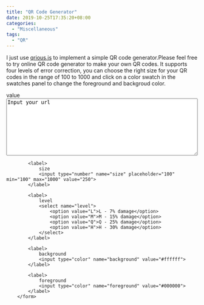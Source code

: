 ```yaml
---
title: "QR Code Generator"
date: 2019-10-25T17:35:20+08:00
categories:
  - "Miscellaneous"
tags:
  - "QR"
---
```


I just use [qrious.js](https://github.com/neocotic/qrious) to implement a simple QR code generator.Please feel free to try online QR code generator to make your own QR codes. It supports four levels of error correction, you can choose the right size for your QR codes in the range of 100 to 1000 and click on a color swatch in the swatches panel to change the foreground and backgroud color.
    <style>
        main section {
            min-width: 250px;
            max-width: 50%;
            height: 100%;
            text-align: center;
        }
        main img {
            box-shadow: 0 0 10px 5px #666;
        }
        main form {
            padding: 25px 0 50px 0;
            text-align: left;
        }
        main textarea {
            display: flex;
            justify-content: center;
            align-items: center;
        }
        main form label {
            display: block;
            margin-top: 10px;
            color: #444;
            font-weight: bold;
        }
        main form input,
        main form select {
            margin: 0 auto; 
            width: 100%;
        }
        main form input:invalid {
            outline: 2px solid #f00;
            color: #f00;
        }
    </style>
        <img id="qrious">
<div class="test">
        <form autocomplete="off">
            <label>
                value
                <textarea type="text" name="value" spellcheck="false" class="form-control" style="width:100%; height:150px;">Input your url</textarea>
            </label>

            <label>
                size
                <input type="number" name="size" placeholder="100" min="100" max="1000" value="250">
            </label>

            <label>
                level
                <select name="level">
                    <option value="L">L - 7% damage</option>
                    <option value="M">M - 15% damage</option>
                    <option value="Q">Q - 25% damage</option>
                    <option value="H">H - 30% damage</option>
                </select>
            </label>

            <label>
                background
                <input type="color" name="background" value="#ffffff">
            </label>

            <label>
                foreground
                <input type="color" name="foreground" value="#000000">
            </label>
        </form>
</div>
